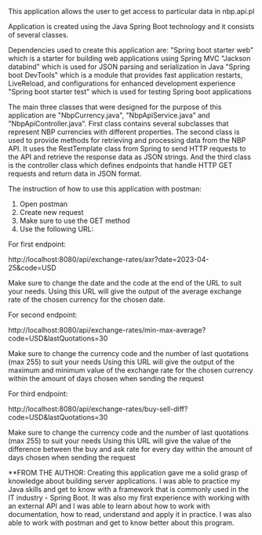 This application allows the user to get access to particular data in nbp.api.pl

Application is created using the Java Spring Boot technology and it consists of several classes. 

Dependencies used to create this application are:
"Spring boot starter web" which is a starter for building web applications using Spring MVC
"Jackson databind" which is used for JSON parsing and serialization in Java
"Spring boot DevTools" which is a module that provides fast application restarts, LiveReload, and configurations for enhanced 
development experience
"Spring boot starter test" which is used for testing Spring boot applications

The main three classes that were designed for the purpose of this application are "NbpCurrency.java", "NbpApiService.java" and 
"NbpApiController.java". First class contains several subclasses that represent NBP currencies with different properties. The second
class is used to provide methods for retrieving and processing data from the NBP API. It uses the RestTemplate class from Spring to 
send HTTP requests to the API and retrieve the response data as JSON strings.
And the third class is the controller class which defines endpoints that handle HTTP GET requests and return data in JSON format.

The instruction of how to use this application with postman:
1. Open postman 
2. Create new request
3. Make sure to use the GET method
4. Use the following URL:

For first endpoint:

http://localhost:8080/api/exchange-rates/axr?date=2023-04-25&code=USD

Make sure to change the date and the code at the end of the URL to suit your needs.
Using this URL will give the output of the average exchange rate of the chosen currency for the chosen date.


For second endpoint:

http://localhost:8080/api/exchange-rates/min-max-average?code=USD&lastQuotations=30

Make sure to change the currency code and the number of last quotations (max 255) to suit your needs
Using this URL will give the output of the maximum and minimum value of the exchange rate for the chosen currency within the amount of
days chosen when sending the request


For third endpoint:

http://localhost:8080/api/exchange-rates/buy-sell-diff?code=USD&lastQuotations=30

Make sure to change the currency code and the number of last quotations (max 255) to suit your needs
Using this URL will give the value of the difference between the buy and ask rate for every day within the amount of days chosen when 
sending the request



**FROM THE AUTHOR:
Creating this application gave me a solid grasp of knowledge about building server applications. I was able to practice my Java skills and get to know with a framework
that is commonly used in the IT industry - Spring Boot. It was also my first experience with working with an external API and I was able to learn about how to work
with documentation, how to read, understand and apply it in practice. I was also able to work with postman and get to know better about this program.

